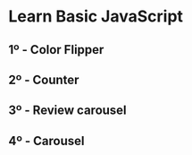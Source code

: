 # Learn Basic JavaScript 

## 1º - Color Flipper
## 2º - Counter 
## 3º - Review carousel
## 4º - Carousel
